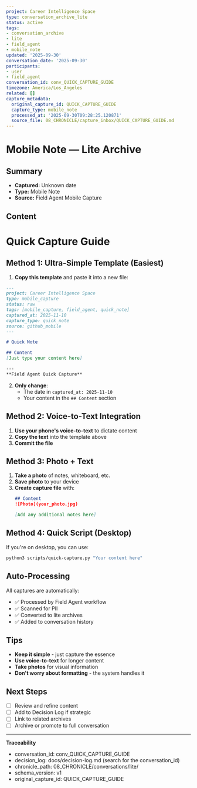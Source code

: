 ```yaml
---
project: Career Intelligence Space
type: conversation_archive_lite
status: active
tags:
- conversation_archive
- lite
- field_agent
- mobile_note
updated: '2025-09-30'
conversation_date: '2025-09-30'
participants:
- user
- field_agent
conversation_id: conv_QUICK_CAPTURE_GUIDE
timezone: America/Los_Angeles
related: []
capture_metadata:
  original_capture_id: QUICK_CAPTURE_GUIDE
  capture_type: mobile_note
  processed_at: '2025-09-30T09:28:25.120871'
  source_file: 08_CHRONICLE/capture_inbox/QUICK_CAPTURE_GUIDE.md
---
```


# Mobile Note — Lite Archive

## Summary
- **Captured:** Unknown date
- **Type:** Mobile Note
- **Source:** Field Agent Mobile Capture

## Content
# Quick Capture Guide

## Method 1: Ultra-Simple Template (Easiest)

1. **Copy this template** and paste it into a new file:
```markdown
---
project: Career Intelligence Space
type: mobile_capture
status: raw
tags: [mobile_capture, field_agent, quick_note]
captured_at: 2025-11-10
capture_type: quick_note
source: github_mobile
---

# Quick Note

## Content
[Just type your content here]

---
**Field Agent Quick Capture**
```

2. **Only change**:
   - The date in `captured_at: 2025-11-10`
   - Your content in the `## Content` section

## Method 2: Voice-to-Text Integration

1. **Use your phone's voice-to-text** to dictate content
2. **Copy the text** into the template above
3. **Commit the file**

## Method 3: Photo + Text

1. **Take a photo** of notes, whiteboard, etc.
2. **Save photo** to your device
3. **Create capture file** with:
   ```markdown
   ## Content
   ![Photo](your_photo.jpg)
   
   [Add any additional notes here]
   ```

## Method 4: Quick Script (Desktop)

If you're on desktop, you can use:
```bash
python3 scripts/quick-capture.py "Your content here"
```

## Auto-Processing

All captures are automatically:
- ✅ Processed by Field Agent workflow
- ✅ Scanned for PII
- ✅ Converted to lite archives
- ✅ Added to conversation history

## Tips

- **Keep it simple** - just capture the essence
- **Use voice-to-text** for longer content
- **Take photos** for visual information
- **Don't worry about formatting** - the system handles it


## Next Steps
- [ ] Review and refine content
- [ ] Add to Decision Log if strategic
- [ ] Link to related archives
- [ ] Archive or promote to full conversation

---

**Traceability**
- conversation_id: conv_QUICK_CAPTURE_GUIDE
- decision_log: docs/decision-log.md (search for the conversation_id)
- chronicle_path: 08_CHRONICLE/conversations/lite/
- schema_version: v1
- original_capture_id: QUICK_CAPTURE_GUIDE
